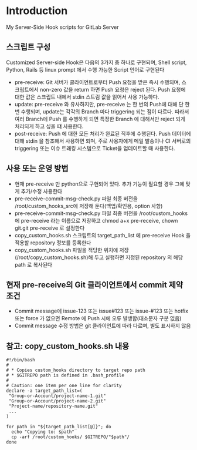 Introduction
================

My Server-Side Hook scripts for GitLab Server


## 스크립트 구성

Customized Server-side Hook은 다음의 3가지 중 하나로 구현되며, Shell script, Python, Rails 등
linux prompt 에서 수행 가능한 Script 언어로 구현된다

* pre-receive: Git 서버가 클라이언트로부터 Push 요청을 받은 즉시 수행되며, 스크립트에서 non-zero 값을
  return 하면 Push 요청은 reject 된다. Push 요청에 대한 값은 스크립트 내에서 stdin 스트림 값을 읽어서
  사용 가능하다.
* update: pre-receive 와 유사하지만, pre-receive 는 한 번의 Push에 대해 단 한 번 수행되며, update는
  각각의 Branch 마다 triggering 되는 점이 다르다. 따라서 여러 Branch에 Push 를 수행하게 되면 특정한
  Branch 에 대해서만 reject 되게 처리되게 하고 싶을 떄 사용한다.
* post-receive: Push 에 대한 모든 처리가 완료된 직후에 수행된다. Push 데이터에 대해 stdin 을 참조해서
  사용하면 되며,  주로 사용자에게 메일 발송이나 CI 서버로의 triggering 또는 이슈 트래킹 시스템으로
  Ticket을 업데이트할 때 사용한다.


## 사용 또는 운영 방법

 * 현재 pre-receive 만 python으로 구현되어 있다. 추가 기능이 필요할 경우 그에 맞게 추가/수정 사용한다
 * pre-receive-commit-msg-check.py 파일 최종 버전을 /root/custom_hooks_src에 저장해 둔다(백업/확인용, option 사항)
 * pre-receive-commit-msg-check.py 파일 최종 버전을 /root/custom_hooks 에 pre-receive 라는 이름으로 저장하고
   chmod a+x pre-receive, chown git.git pre-receive 로 설정한다
 * copy_custom_hooks.sh 스크립트의 target_path_list 에 pre-receive Hook 을 적용할 repository 정보를 등록한다
 * copy_custom_hooks.sh 파일을 적당한 위치에 저장(/root/copy_custom_hooks.sh)해 두고 실행하면
   지정된 repository 의 해당 path 로 복사된다


## 현재 pre-receive의 Git 클라이언트에서 commit 제약 조건

 * Commit message에 issue-123 또는 issue#123 또는 issue-#123 또는 hotfix 또는 force 가 없으면
   Remote 에 Push 시에 오류 발생함(대소문자 구분 없음)
 * Commit message 수정 방법은 git 클라이언트에 따라 다르며, 별도 표시하지 않음


## 참고: copy_custom_hooks.sh 내용

    #!/bin/bash
    #
    # * Copies custom_hooks directory to target repo path
    # * $GITREPO path is defined in .bash_profile
    #
    # Caution: one item per one line for clarity
    declare -a target_path_list=(
     "Group-or-Account/project-name-1.git"
     "Group-or-Account/project-name-2.git"
     "Project-name/repository-name.git"
     ...
    )
    
    for path in "${target_path_list[@]}"; do
      echo "Copying to: $path"
      cp -arf /root/custom_hooks/ $GITREPO/"$path"/
    done

